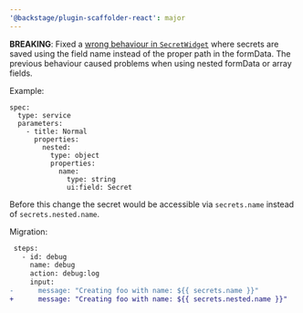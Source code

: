 ```yaml
---
'@backstage/plugin-scaffolder-react': major
---
```


**BREAKING**: Fixed a [wrong behaviour in `SecretWidget`](https://github.com/backstage/backstage/issues/25966) where secrets are saved using the field name instead of the proper path in the formData.
The previous behaviour caused problems when using nested formData or array fields.

Example:

```
spec:
  type: service
  parameters:
    - title: Normal
      properties:
        nested:
          type: object
          properties:
            name:
              type: string
              ui:field: Secret
```

Before this change the secret would be accessible via `secrets.name` instead of `secrets.nested.name`.

Migration:

```diff
 steps:
   - id: debug
     name: debug
     action: debug:log
     input:
-      message: "Creating foo with name: ${{ secrets.name }}"
+      message: "Creating foo with name: ${{ secrets.nested.name }}"
```
